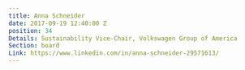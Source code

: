 ```yaml
---
title: Anna Schneider
date: 2017-09-19 12:40:00 Z
position: 34
Details: Sustainability Vice-Chair, Volkswagen Group of America
Section: board
Link: https://www.linkedin.com/in/anna-schneider-29571613/
---
```


